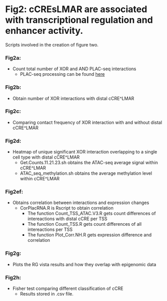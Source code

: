 # Fig2: cCREsLMAR  are associated with transcriptional regulation and enhancer activity.
Scripts involved in the creation of figure two.

### Fig2a: 
- Count total number of XOR and AND PLAC-seq interactions
    - PLAC-seq processing can be found [here](../DataProcessing/PLAC-seq)
### Fig2b:
- Obtain number of XOR interactions with distal cCRE^LMAR
### Fig2c:
- Comparing contact frequency of XOR interaction with and without distal cCRE^LMAR
### Fig2d:
- Heatmap of unique significant XOR interaction overlapping to a single cell type with distal cCRE^LMAR
    - Get.Counts.11.21.23.sh obtains the ATAC-seq average signal within cCRE^LMAR
    - ATAC_seq_methylation.sh obtains the average methylation level within cCRE^LMAR 
### Fig2ef:
- Obtains correlation between interactions and expression changes
    - CorPlacRNA.R is Rscript to obtain correlation
        - The function Count_TSS_ATAC.V3.R gets count differences of intereactions with distal cCRE per TSS
        - The function Count_TSS.R gets count differences of all intereactions per TSS
        - The function Plot_Corr.NH.R gets expression difference and correlation
### Fig2g:
- Plots the RG vista results and how they overlap with epigenomic data
### Fig2h:
- Fisher test comparing different classification of cCRE
    - Results stored in .csv file.
